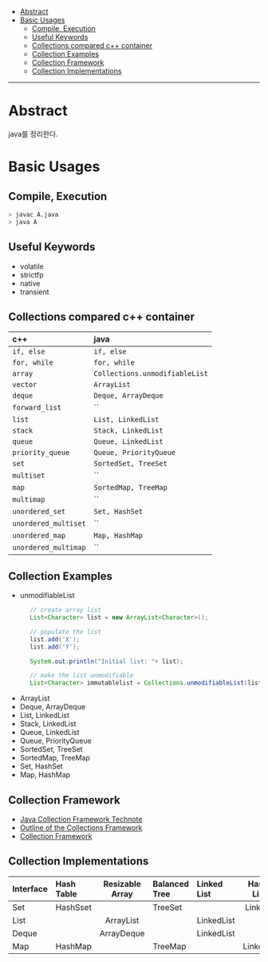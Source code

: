 - [Abstract](#abstract)
- [Basic Usages](#basic-usages)
    - [Compile, Execution](#compile-execution)
    - [Useful Keywords](#useful-keywords)
    - [Collections compared c++ container](#collections-compared-c-container)
    - [Collection Examples](#collection-examples)
    - [Collection Framework](#collection-framework)
    - [Collection Implementations](#collection-implementations)

-------------------------------------------------------------------------------
# Abstract

java를 정리한다.

# Basic Usages

## Compile, Execution

```bash
> javac A.java
> java A
```

## Useful Keywords

- volatile
- strictfp
- native
- transient

## Collections compared c++ container

| c++                  | java                            |
|:---------------------|:--------------------------------|
| `if, else`           | `if, else`                      |
| `for, while`         | `for, while`                    |
| `array`              | `Collections.unmodifiableList`  |
| `vector`             | `ArrayList`                     |
| `deque`              | `Deque, ArrayDeque`             |
| `forward_list`       | ``                              |
| `list`               | `List, LinkedList`              |
| `stack`              | `Stack, LinkedList`             |
| `queue`              | `Queue, LinkedList`             |
| `priority_queue`     | `Queue, PriorityQueue`          |
| `set`                | `SortedSet, TreeSet`            |
| `multiset`           | ``                              |
| `map`                | `SortedMap, TreeMap`            |
| `multimap`           | ``                              |
| `unordered_set`      | `Set, HashSet`                  |
| `unordered_multiset` | ``                              |
| `unordered_map`      | `Map, HashMap`                  |
| `unordered_multimap` | ``                              |

## Collection Examples

* unmodifiableList

```java
      // create array list
      List<Character> list = new ArrayList<Character>();

      // populate the list
      list.add('X');
      list.add('Y');

      System.out.println("Initial list: "+ list);

      // make the list unmodifiable
      List<Character> immutablelist = Collections.unmodifiableList(list);
```

* ArrayList
* Deque, ArrayDeque
* List, LinkedList
* Stack, LinkedList
* Queue, LinkedList
* Queue, PriorityQueue
* SortedSet, TreeSet
* SortedMap, TreeMap
* Set, HashSet
* Map, HashMap

## Collection Framework

- [Java Collection Framework Technote](https://docs.oracle.com/javase/8/docs/technotes/guides/collections/)
- [Outline of the Collections Framework](http://docs.oracle.com/javase/8/docs/technotes/guides/collections/reference.html)
- [Collection Framework](https://upload.wikimedia.org/wikibooks/en/thumb/c/ca/Java_collection_implementation.jpg/700px-Java_collection_implementation.jpg)

## Collection Implementations

| Interface | Hash Table         | Resizable Array                 | Balanced Tree | Linked List        | Hash Table + Linked List        |
| :-------- | :----------------- | :-----------------------------: | :--------     | :----------------- | :-----------------------------: |
| Set       | HashSset           |                                 | TreeSet       |                    | LinkedHashSet                   |
| List      |                    | ArrayList                       |               | LinkedList         |                                 |
| Deque     |                    | ArrayDeque                      |               | LinkedList         |                                 |
| Map       | HashMap            |                                 | TreeMap       |                    | LinkedHashMap                   |

